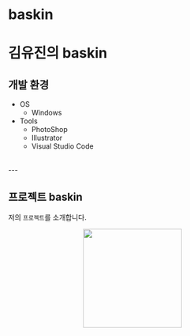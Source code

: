 # baskin

# 김유진의 baskin  
## 개발 환경  
- OS
    - Windows
- Tools
    - PhotoShop
    - Illustrator
    - Visual Studio Code
<br>
---
<br>

## 프로젝트 baskin  
저의 `프로젝트`를 소개합니다.  
<div style="text-align:center;">
    <img src="./images시안디자인-김유진.png" width="200">
</div>

